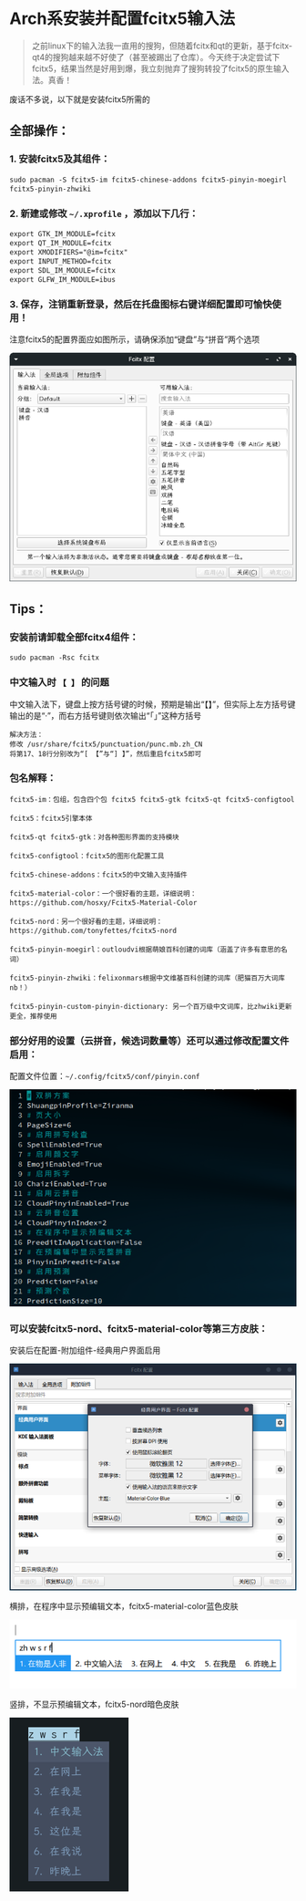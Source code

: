# Arch系安装并配置fcitx5输入法

> ​		之前linux下的输入法我一直用的搜狗，但随着fcitx和qt的更新，基于fcitx-qt4的搜狗越来越不好使了（甚至被踢出了仓库）。今天终于决定尝试下fcitx5，结果当然是好用到爆，我立刻抛弃了搜狗转投了fcitx5的原生输入法。真香！

废话不多说，以下就是安装fcitx5所需的
## 全部操作：

### 1. 安装fcitx5及其组件：

```shell
sudo pacman -S fcitx5-im fcitx5-chinese-addons fcitx5-pinyin-moegirl fcitx5-pinyin-zhwiki
```

### 2. 新建或修改 `~/.xprofile` ，添加以下几行：

```shell
export GTK_IM_MODULE=fcitx
export QT_IM_MODULE=fcitx
export XMODIFIERS="@im=fcitx"
export INPUT_METHOD=fcitx
export SDL_IM_MODULE=fcitx
export GLFW_IM_MODULE=ibus
```

### 3. 保存，注销重新登录，然后在托盘图标右键详细配置即可愉快使用！

注意fcitx5的配置界面应如图所示，请确保添加“键盘”与“拼音”两个选项

![图 1](/pic/2.1.png)  


## Tips：

### 安装前请卸载全部fcitx4组件：

```shell
sudo pacman -Rsc fcitx
```

### 中文输入时 `【 】` 的问题 
中文输入法下，键盘上按方括号键的时候，预期是输出“【】”，但实际上左方括号键输出的是“·”，而右方括号键则依次输出“「」”这种方括号 

    解决方法：
    修改 /usr/share/fcitx5/punctuation/punc.mb.zh_CN
    将第17、18行分别改为“[ 【”与“] 】”，然后重启fcitx5即可


### 包名解释：

    fcitx5-im：包组，包含四个包 fcitx5 fcitx5-gtk fcitx5-qt fcitx5-configtool

    fcitx5：fcitx5引擎本体

    fcitx5-qt fcitx5-gtk：对各种图形界面的支持模块

    fcitx5-configtool：fcitx5的图形化配置工具

    fcitx5-chinese-addons：fcitx5的中文输入支持插件

    fcitx5-material-color：一个很好看的主题，详细说明：https://github.com/hosxy/Fcitx5-Material-Color

    fcitx5-nord：另一个很好看的主题，详细说明：https://github.com/tonyfettes/fcitx5-nord

    fcitx5-pinyin-moegirl：outloudvi根据萌娘百科创建的词库（涵盖了许多有意思的名词）

    fcitx5-pinyin-zhwiki：felixonmars根据中文维基百科创建的词库（肥猫百万大词库nb！）

    fcitx5-pinyin-custom-pinyin-dictionary: 另一个百万级中文词库，比zhwiki更新更全，推荐使用

### 部分好用的设置（云拼音，候选词数量等）还可以通过修改配置文件启用：

配置文件位置：`~/.config/fcitx5/conf/pinyin.conf `

![图 2](/pic/2.2.png)

### 可以安装fcitx5-nord、fcitx5-material-color等第三方皮肤：

安装后在配置-附加组件-经典用户界面启用

![图 3](/pic/2.3.png)

横排，在程序中显示预编辑文本，fcitx5-material-color蓝色皮肤

![图 4](/pic/2.4.png)

竖排，不显示预编辑文本，fcitx5-nord暗色皮肤

![图 5](/pic/2.5.png)  
